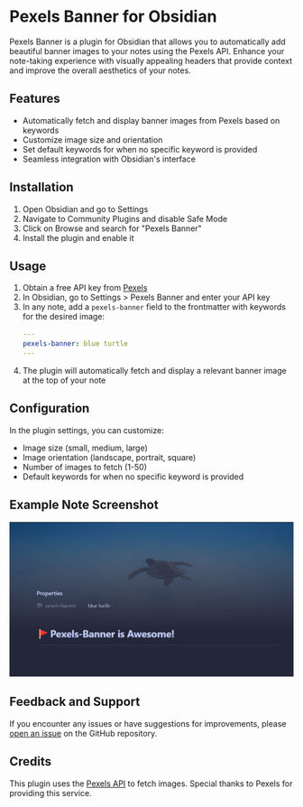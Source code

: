 # Pexels Banner for Obsidian

Pexels Banner is a plugin for Obsidian that allows you to automatically add beautiful banner images to your notes using the Pexels API. Enhance your note-taking experience with visually appealing headers that provide context and improve the overall aesthetics of your notes.

## Features

- Automatically fetch and display banner images from Pexels based on keywords
- Customize image size and orientation
- Set default keywords for when no specific keyword is provided
- Seamless integration with Obsidian's interface

## Installation

1. Open Obsidian and go to Settings
2. Navigate to Community Plugins and disable Safe Mode
3. Click on Browse and search for "Pexels Banner"
4. Install the plugin and enable it

## Usage

1. Obtain a free API key from [Pexels](https://www.pexels.com/api/)
2. In Obsidian, go to Settings > Pexels Banner and enter your API key
3. In any note, add a `pexels-banner` field to the frontmatter with keywords for the desired image:
    ```yaml
    ---
    pexels-banner: blue turtle
    ---
    ```
4. The plugin will automatically fetch and display a relevant banner image at the top of your note

## Configuration

In the plugin settings, you can customize:

- Image size (small, medium, large)
- Image orientation (landscape, portrait, square)
- Number of images to fetch (1-50)
- Default keywords for when no specific keyword is provided

## Example Note Screenshot

![example](example.jpg)

## Feedback and Support

If you encounter any issues or have suggestions for improvements, please [open an issue](https://github.com/jparkerweb/pexels-banner/issues) on the GitHub repository.

## Credits

This plugin uses the [Pexels API](https://www.pexels.com/api/) to fetch images. Special thanks to Pexels for providing this service.
